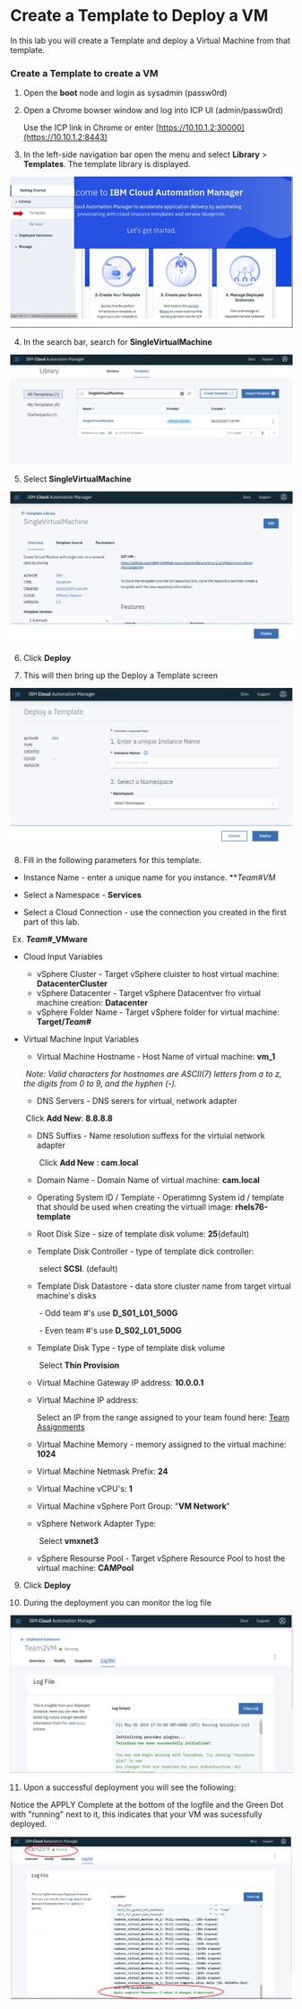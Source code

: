 # Create a Template to Deploy a VM

In this lab you will create a Template and deploy a Virtual Machine from that template.

### Create a Template to create a VM

1. Open the **boot** node and login as sysadmin (passw0rd)

2. Open a Chrome bowser window and log into ICP UI (admin/passw0rd)

   Use the ICP link in Chrome or enter  [https://10.10.1.2:30000](https://10.10.1.2:8443)

3. In the left-side navigation bar open the menu and select **Library** > **Templates**. The template library is displayed.

![Lab_1-3_A](../images/Lab_1-3_A.png)



4. In the search bar, search for **SingleVirtualMachine**

![Lab_1-3_B](../images/Lab_1-3_B.png)

5. Select **SingleVirtualMachine**

![Lab_1-3_C](../images/Lab_1-3_C.png)

6. Click **Deploy**

7. This will then bring up the Deploy a Template screen

![Lab_1-3_D](../images/Lab_1-3_D.png)

8. Fill in the following parameters for this template.

- Instance Name - enter a unique name for you instance.  ***Team#*VM**

-  Select a Namespace - **Services**
- Select a Cloud Connection - use the connection you created in the first part of this lab.

​	        Ex. ***Team#*_VMware**

- Cloud Input Variables
  - vSphere Cluster - Target vSphere cluister to host virtual machine: **DatacenterCluster**
  - vSphere Datacenter - Target vSphere Datacentver fro virtual machine creation: **Datacenter**
  - vSphere Folder Name - Target vSphere folder for virtual machine:  **Target/*Team#***

- Virtual Machine Input Variables

  - Virtual Machine Hostname - Host Name of virtual machine:  **vm_1**

  ​           *Note:  Valid characters for hostnames are ASCII(7) letters*
  ​           *from a to z, the digits from 0 to 9, and the hyphen (-).*

  - DNS Servers - DNS serers for virtual, network adapter

  ​		   Click **Add New**:  **8.8.8.8**

  - DNS Suffixs - Name resolution suffexs for the virtuial network adapter

    ​	Click **Add New** :   **cam.local**

  - Domain Name - Domain Name of virtual machine:  **cam.local**

  - Operating System ID / Template - Operatimng System id / template that should be used when creating the virtuall image:  **rhels76-template**

  - Root Disk Size - size of template disk volume:  **25**(default)

  - Template Disk Controller - type of template dick controller: 

    ​	select **SCSI**. (default)

  - Template Disk Datastore - data store cluster name from target virtual machine's disks 

    ​	- Odd team #'s use **D_S01_L01_500G**

    ​	- Even team #'s use **D_S02_L01_500G**

  - Template Disk Type - type of template disk volume

    ​	Select **Thin Provision**

  - Virtual Machine Gateway IP address: **10.0.0.1**

  - Virtual Machine IP address:  

     Select an IP from the range assigned to your team found here: [Team Assignments](https://github.ibm.com/john-webb/cam4admins/blob/master/Team_Assignments.md)

  - Virtual Machine Memory - memory assigned to the virtual machine: **1024**

  - Virtual Machine Netmask Prefix:  **24**

  - Virtual Machine vCPU's: **1**

  - Virtual Machine vSphere Port Group: "**VM Network**"

  - vSphere Network Adapter Type:

    ​		Select **vmxnet3**

  - vSphere Resourse Pool - Target vSphere Resource Pool to host the virtual machine:  **CAMPool**

9. Click **Deploy**

10. During the deployment you can monitor the log file

![Lab_1-3_E](../images/Lab_1-3_E.png)

11. Upon a successful deployment you will see the following:

Notice the APPLY Complete at the bottom of the logfile and the Green Dot with "running" next to it,  this indicates that your VM was sucessfully deployed.

![Lab_1-3_F](../images/Lab_1-3_F.png)



